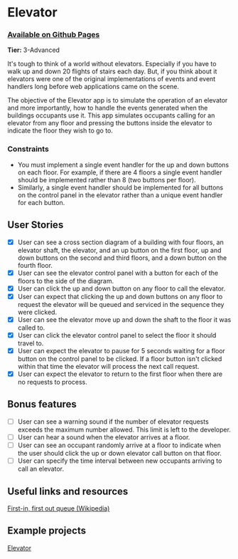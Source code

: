 # Elevator

### [Available on Github Pages](https://rodrigoaddor.github.io/elevator-app/)

**Tier:** 3-Advanced

It's tough to think of a world without elevators. Especially if you have to
walk up and down 20 flights of stairs each day. But, if you think about it 
elevators were one of the original implementations of events and event handlers
long before web applications came on the scene.

The objective of the Elevator app is to simulate the operation of an elevator
and more importantly, how to handle the events generated when the buildings
occupants use it. This app simulates occupants calling for an elevator from
any floor and pressing the buttons inside the elevator to indicate the floor
they wish to go to. 

### Constraints

- You must implement a single event handler for the up and down buttons on
each floor. For example, if there are 4 floors a single event handler should
be implemented rather than 8 (two buttons per floor).
- Similarly, a single event handler should be implemented for all buttons on
the control panel in the elevator rather than a unique event handler for each
button.

## User Stories

-   [X] User can see a cross section diagram of a building with four floors,
an elevator shaft, the elevator, and an up button on the first floor, up and 
down buttons on the second and third floors, and a down button on the fourth
floor.
-   [X] User can see the elevator control panel with a button for each of the
floors to the side of the diagram.
-   [X] User can click the up and down button on any floor to call the 
elevator.
-   [X] User can expect that clicking the up and down buttons on any floor
to request the elevator will be queued and serviced in the sequence they were
clicked.
-   [X] User can see the elevator move up and down the shaft to the floor it
was called to.
-   [X] User can click the elevator control panel to select the floor it
should travel to.
-   [X] User can expect the elevator to pause for 5 seconds waiting for a
floor button on the control panel to be clicked. If a floor button isn't
clicked within that time the elevator will process the next call request.
-   [X] User can expect the elevator to return to the first floor when there
are no requests to process.

## Bonus features

-   [ ] User can see a warning sound if the number of elevator requests
exceeds the maximum number allowed. This limit is left to the developer.
-   [ ] User can hear a sound when the elevator arrives at a floor.
-   [ ] User can see an occupant randomly arrive at a floor to indicate when
the user should click the up or down elevator call button on that floor.
-   [ ] User can specify the time interval between new occupants arriving to
call an elevator.

## Useful links and resources

[First-in, first out queue (Wikipedia)](https://en.wikipedia.org/wiki/FIFO_(computing_and_electronics))

## Example projects

[Elevator](https://codepen.io/nibalAn/pen/prWdjq)